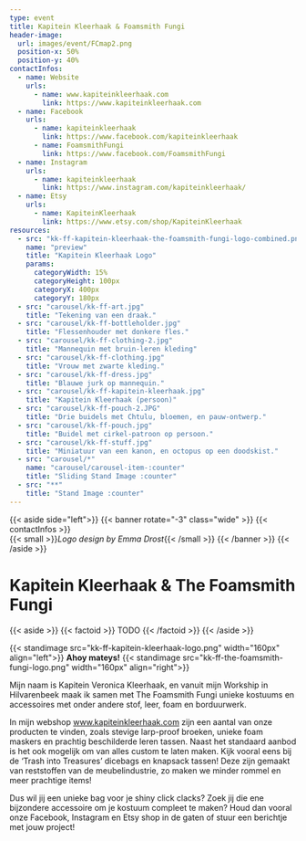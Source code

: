 ```yaml
---
type: event
title: Kapitein Kleerhaak & Foamsmith Fungi
header-image:
  url: images/event/FCmap2.png
  position-x: 50%
  position-y: 40%
contactInfos:
  - name: Website
    urls:
      - name: www.kapiteinkleerhaak.com
        link: https://www.kapiteinkleerhaak.com
  - name: Facebook
    urls:
      - name: kapiteinkleerhaak
        link: https://www.facebook.com/kapiteinkleerhaak
      - name: FoamsmithFungi
        link: https://www.facebook.com/FoamsmithFungi
  - name: Instagram
    urls:
      - name: kapiteinkleerhaak
        link: https://www.instagram.com/kapiteinkleerhaak/
  - name: Etsy
    urls:
      - name: KapiteinKleerhaak
        link: https://www.etsy.com/shop/KapiteinKleerhaak
resources:
  - src: "kk-ff-kapitein-kleerhaak-the-foamsmith-fungi-logo-combined.png"
    name: "preview"
    title: "Kapitein Kleerhaak Logo"
    params:
      categoryWidth: 15%
      categoryHeight: 100px
      categoryX: 400px
      categoryY: 180px
  - src: "carousel/kk-ff-art.jpg"
    title: "Tekening van een draak."
  - src: "carousel/kk-ff-bottleholder.jpg"
    title: "Flessenhouder met donkere fles."
  - src: "carousel/kk-ff-clothing-2.jpg"
    title: "Mannequin met bruin-leren kleding"
  - src: "carousel/kk-ff-clothing.jpg"
    title: "Vrouw met zwarte kleding."
  - src: "carousel/kk-ff-dress.jpg"
    title: "Blauwe jurk op mannequin."
  - src: "carousel/kk-ff-kapitein-kleerhaak.jpg"
    title: "Kapitein Kleerhaak (persoon)"
  - src: "carousel/kk-ff-pouch-2.JPG"
    title: "Drie buidels met Chtulu, bloemen, en pauw-ontwerp."
  - src: "carousel/kk-ff-pouch.jpg"
    title: "Buidel met cirkel-patroon op persoon."
  - src: "carousel/kk-ff-stuff.jpg"
    title: "Miniatuur van een kanon, en octopus op een doodskist."
  - src: "carousel/*"
    name: "carousel/carousel-item-:counter"
    title: "Sliding Stand Image :counter"
  - src: "**"
    title: "Stand Image :counter"
---
```


{{< aside side="left">}}
  {{< banner rotate="-3" class="wide" >}}
      {{< contactInfos >}}
      <br>
      {{< small >}}_Logo design by Emma Drost_{{< /small >}}
  {{< /banner >}}
{{< /aside >}}


# Kapitein Kleerhaak & The Foamsmith Fungi
{{< aside >}}
    {{< factoid >}}
        TODO
    {{< /factoid >}}
{{< /aside >}}

{{< standimage src="kk-ff-kapitein-kleerhaak-logo.png" width="160px" align="left">}}
**Ahoy mateys!**
{{< standimage src="kk-ff-the-foamsmith-fungi-logo.png" width="160px" align="right">}}

Mijn naam is Kapitein Veronica Kleerhaak, en vanuit mijn Workship in Hilvarenbeek maak ik samen met The Foamsmith Fungi unieke kostuums en accessoires met onder andere stof, leer, foam en borduurwerk. 

In mijn webshop www.kapiteinkleerhaak.com zijn een aantal van onze producten te vinden, zoals stevige larp-proof broeken, unieke foam maskers en prachtig beschilderde leren tassen. Naast het standaard aanbod is het ook mogelijk om van alles custom te laten maken. Kijk vooral eens bij de ‘Trash into Treasures’ dicebags en knapsack tassen! Deze zijn gemaakt van reststoffen van de meubelindustrie, zo maken we minder rommel en meer prachtige items!

Dus wil jij een unieke bag voor je shiny click clacks? Zoek jij die ene bijzondere accessoire om je kostuum compleet te maken? Houd dan vooral onze Facebook, Instagram en Etsy shop in de gaten of stuur een berichtje met jouw project!
